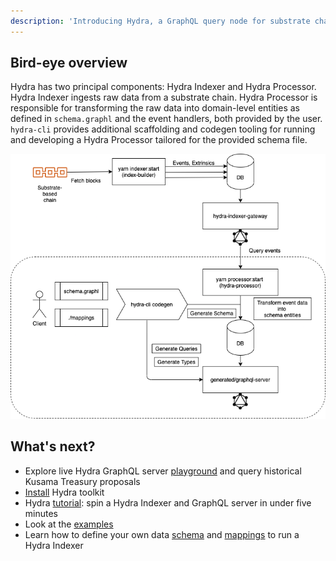 ```yaml
---
description: 'Introducing Hydra, a GraphQL query node for substrate chains'
---
```


## Bird-eye overview

Hydra has two principal components: Hydra Indexer and Hydra Processor.  Hydra Indexer ingests raw data from a substrate chain. Hydra Processor is responsible for transforming the raw data into domain-level entities as defined in `schema.graphl` and  the event handlers, both provided by the user. `hydra-cli` provides additional scaffolding and codegen tooling for running and developing a Hydra Processor tailored for the provided schema file.

![Hydra Indexer \(top\) and Hydra Processor \(bottom\) data flows](../.gitbook/assets/hydra-diagram.png)

## What's next?

* Explore live Hydra GraphQL server [playground](https://hakusama.joystream.app/graphql) and query historical Kusama Treasury proposals 
* [Install](install-hydra.md) Hydra toolkit 
* Hydra [tutorial](quick-start.md): spin a Hydra Indexer and GraphQL server in under five minutes
* Look at the [examples](../examples/) 
* Learn how to define your own data [schema](schema-spec/) and [mappings](mappings/) to run a Hydra Indexer

